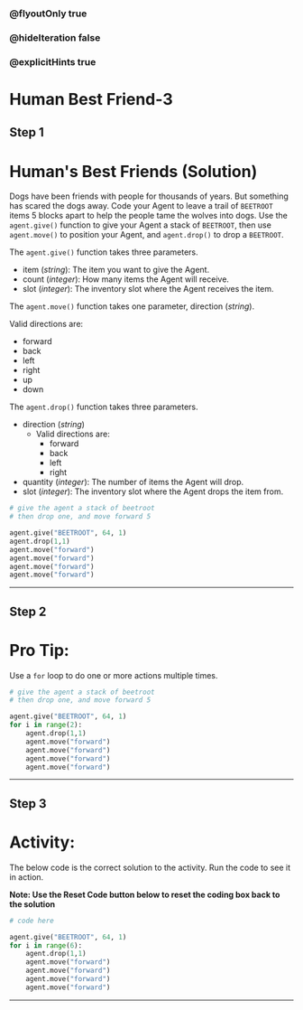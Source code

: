### @flyoutOnly true
### @hideIteration false
### @explicitHints true

# Human Best Friend-3

## Step 1
# Human's Best Friends (Solution)

Dogs have been friends with people for thousands of years. But something has scared the dogs away. Code your Agent to leave a trail of `BEETROOT` items 5 blocks apart to help the people tame the wolves into dogs. Use the `agent.give()` function to give your Agent a stack of `BEETROOT`, then use `agent.move()` to position your Agent, and `agent.drop()` to drop a `BEETROOT`.

The `agent.give()` function takes three parameters.  

- item (*string*): The item you want to give the Agent.
- count (*integer*): How many items the Agent will receive.
- slot (*integer*): The inventory slot where the Agent receives the item.

The `agent.move()` function takes one parameter, direction (*string*).

Valid directions are: 
- forward
- back
- left
- right
- up
- down

The `agent.drop()` function takes three parameters.
- direction (*string*)
    - Valid directions are: 
        - forward
        - back
        - left
        - right
- quantity (*integer*): The number of items the Agent will drop.
- slot (*integer*): The inventory slot where the Agent drops the item from.

```python
# give the agent a stack of beetroot
# then drop one, and move forward 5

agent.give("BEETROOT", 64, 1)
agent.drop(1,1)
agent.move("forward")
agent.move("forward")
agent.move("forward")
agent.move("forward")
```

---

## Step 2
# Pro Tip:

Use a `for` loop to do one or more actions multiple times.

```python
# give the agent a stack of beetroot
# then drop one, and move forward 5

agent.give("BEETROOT", 64, 1)
for i in range(2):
    agent.drop(1,1)
    agent.move("forward")
    agent.move("forward")
    agent.move("forward")
    agent.move("forward")
```

---

## Step 3
# Activity:

The below code is the correct solution to the activity. Run the code to see it in action.

**Note: Use the Reset Code button below to reset the coding box back to the solution**

```python
# code here

agent.give("BEETROOT", 64, 1)
for i in range(6):
    agent.drop(1,1)
    agent.move("forward")
    agent.move("forward")
    agent.move("forward")
    agent.move("forward")
```

---

